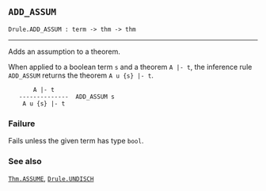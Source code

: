 ## `ADD_ASSUM`

``` hol4
Drule.ADD_ASSUM : term -> thm -> thm
```

------------------------------------------------------------------------

Adds an assumption to a theorem.

When applied to a boolean term `s` and a theorem `A |- t`, the inference
rule `ADD_ASSUM` returns the theorem `A u {s} |- t`.

``` hol4
       A |- t
   --------------  ADD_ASSUM s
    A u {s} |- t
```

### Failure

Fails unless the given term has type `bool`.

### See also

[`Thm.ASSUME`](#Thm.ASSUME), [`Drule.UNDISCH`](#Drule.UNDISCH)
